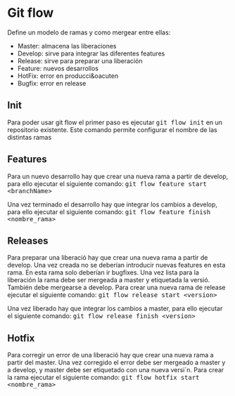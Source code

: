 # Git flow

Define un modelo de ramas y como mergear entre ellas:

* Master: almacena las liberaciones
* Develop: sirve para integrar las diferentes features
* Release: sirve para preparar una liberaci&oacute;n
* Feature: nuevos desarrollos
* HotFix: error en producci&oacuten 
* Bugfix: error en release

## Init

Para poder usar git flow el primer paso es ejecutar <kbd>git flow init</kbd> en un repositorio existente. Este comando permite configurar el nombre
de las distintas ramas

## Features

Para un nuevo desarrollo hay que crear una nueva rama a partir de develop, para ello ejecutar el siguiente comando:
<kbd>git flow feature start &lt;branchName&gt;</kbd>

Una vez terminado el desarrollo hay que integrar los cambios a develop, para ello ejecutar el siguiente comando:
<kbd>git flow feature finish &lt;nombre_rama&gt;</kbd>

## Releases

Para preparar una liberaci&oacute; hay que crear una nueva rama a partir de develop. Una vez creada no se deberían introducir nuevas features en esta rama.
En esta rama solo deberían ir bugfixes. Una vez lista para la liberaci&oacute;n la rama debe ser mergeada a master y etiquetada la versi&oacute;.
También debe mergearse a develop. Para crear una nueva rama de release ejecutar el siguiente comando:
<kbd>git flow release start &lt;version&gt;</kbd>

Una vez liberado hay que integrar los cambios a master, para ello ejecutar el siguiente comando:
<kbd>git flow release finish &lt;version&gt;</kbd>

## Hotfix

Para corregir un error de una liberaci&oacute; hay que crear una nueva rama a partir del master. Una vez corregido el error debe ser mergeado a master y a develop,
y master debe ser etiquetado con una nueva versi&acute;n. Para crear la rama ejecutar el siguiente comando: 
<kbd>git flow hotfix start &lt;nombre_rama&gt;</kbd>
